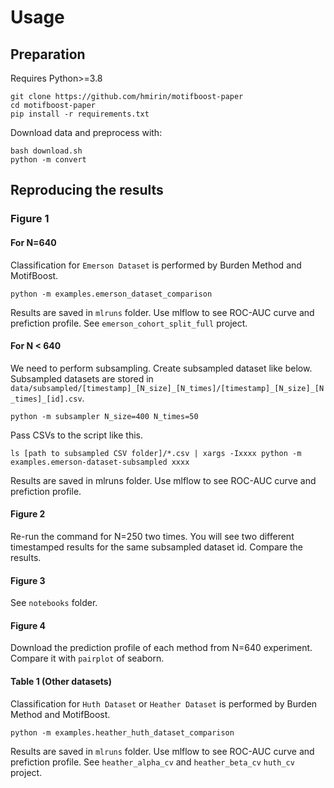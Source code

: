 
# Usage

## Preparation
Requires Python>=3.8
```
git clone https://github.com/hmirin/motifboost-paper
cd motifboost-paper
pip install -r requirements.txt
```

Download data and preprocess with:
```
bash download.sh
python -m convert
```

## Reproducing the results

### Figure 1

#### For N=640 

Classification for ``Emerson Dataset`` is performed by Burden Method and MotifBoost.
```
python -m examples.emerson_dataset_comparison
```

Results are saved in ``mlruns`` folder. Use mlflow to see ROC-AUC curve and prefiction profile. See ``emerson_cohort_split_full`` project.


#### For N < 640

We need to perform subsampling. 
Create subsampled dataset like below.
Subsampled datasets are stored in ``data/subsampled/[timestamp]_[N_size]_[N_times]/[timestamp]_[N_size]_[N_times]_[id].csv``.
```
python -m subsampler N_size=400 N_times=50 
```
Pass CSVs to the script like this.

```
ls [path to subsampled CSV folder]/*.csv | xargs -Ixxxx python -m examples.emerson-dataset-subsampled xxxx 
```

Results are saved in mlruns folder. Use mlflow to see ROC-AUC curve and prefiction profile.


#### Figure 2

Re-run the command for N=250 two times. You will see two different timestamped results for the same subsampled dataset id. Compare the results.

#### Figure 3

See ``notebooks`` folder.

#### Figure 4

Download the prediction profile of each method from N=640 experiment. Compare it with ```pairplot``` of seaborn.

#### Table 1 (Other datasets)

Classification for ``Huth Dataset`` or ``Heather Dataset`` is performed by Burden Method and MotifBoost.

```
python -m examples.heather_huth_dataset_comparison
```

Results are saved in ``mlruns`` folder. Use mlflow to see ROC-AUC curve and prefiction profile. See ``heather_alpha_cv`` and ``heather_beta_cv`` ``huth_cv`` project.